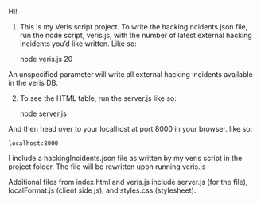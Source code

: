 Hi! 

1. This is my Veris script project. To write the hackingIncidents.json file, run the node script, veris.js, with the number of latest external hacking incidents you’d like written.
Like so:

	node veris.js 20

An unspecified parameter will write all external hacking incidents available in the veris DB.

2. To see the HTML table, run the server.js like so:

	node server.js

And then head over to your localhost at port 8000 in your browser. like so: 

	localhost:8000

I include a hackingIncidents.json file as written by my veris script in the project folder. The file will be rewritten upon running veris.js

Additional files from index.html and veris.js include server.js (for the file), localFormat.js (client side js), and styles.css (stylesheet).
